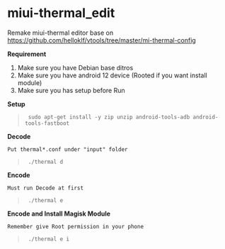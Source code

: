 # miui-thermal_edit
Remake miui-thermal editor base on https://github.com/helloklf/vtools/tree/master/mi-thermal-config

**Requirement**
1. Make sure you have Debian base ditros
2. Make sure you have android 12 device (Rooted if you want install module)
3. Make sure you has setup before Run

**Setup**
>      sudo apt-get install -y zip unzip android-tools-adb android-tools-fastboot

**Decode**

`Put thermal*.conf under "input" folder`
>      ./thermal d

**Encode**

`Must run Decode at first`
>      ./thermal e

**Encode and Install Magisk Module**

`Remember give Root permission in your phone`
>      ./thermal e i
